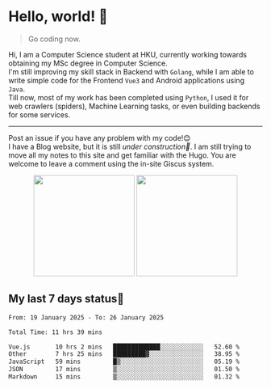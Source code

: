 # Hello, world! 🥰
> Go coding now.
  
Hi, I am a Computer Science student at HKU, currently working towards obtaining my MSc degree in Computer Science.  
I'm still improving my skill stack in Backend with `Golang`, while I am able to write simple code for the Frontend `Vue3` and Android applications using `Java`.  
Till now, most of my work has been completed using `Python`, I used it for web crawlers (spiders), Machine Learning tasks, or even building backends for some services.

-------
Post an issue if you have any problem with my code!😊  
I have a Blog website, but it is still *under construction🚧*. I am still trying to move all my notes to this site and get familiar with the Hugo. You are welcome to leave a comment using the in-site Giscus system.  


<div align="center">
<div><img src="https://github-readme-stats.vercel.app/api?username=Xrondev&count_private=true" height="200px"/> <img src="https://github-readme-stats.vercel.app/api/top-langs/?username=Xrondev" height="200px"/></div>
</div>
<div align="center"></div>  

## My last 7 days status🧐

<!--START_SECTION:waka-->

```txt
From: 19 January 2025 - To: 26 January 2025

Total Time: 11 hrs 39 mins

Vue.js       10 hrs 2 mins   █████████████░░░░░░░░░░░░   52.60 %
Other        7 hrs 25 mins   █████████▓░░░░░░░░░░░░░░░   38.95 %
JavaScript   59 mins         █▒░░░░░░░░░░░░░░░░░░░░░░░   05.19 %
JSON         17 mins         ▒░░░░░░░░░░░░░░░░░░░░░░░░   01.50 %
Markdown     15 mins         ▒░░░░░░░░░░░░░░░░░░░░░░░░   01.32 %
```

<!--END_SECTION:waka-->
